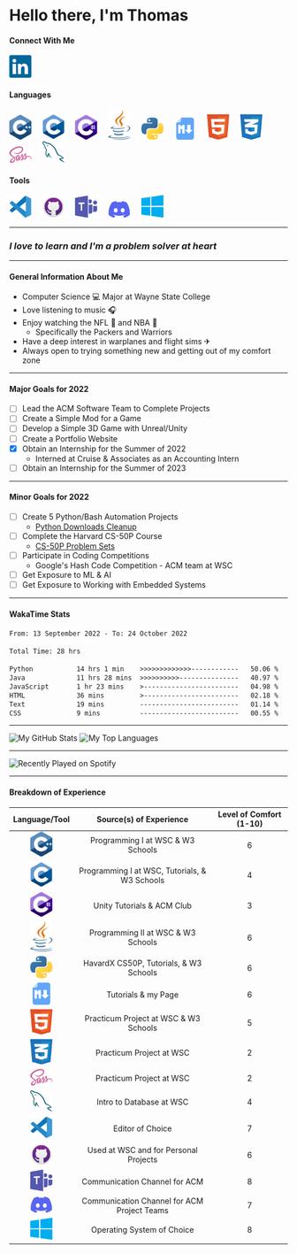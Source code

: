# Hello there, I'm Thomas

#### Connect With Me
[<img alt="LinkedIn" width="40" src="./img/linkedin.svg" />][LinkedIn]&nbsp;&nbsp;&nbsp;&nbsp;

#### Languages

<p float="left">
    <img alt="C++" width="40" src="./img/cpp.svg" />&nbsp;&nbsp;&nbsp;&nbsp;
    <img alt="C" width="40" src="./img/c.svg" />&nbsp;&nbsp;&nbsp;&nbsp;
    <img alt="C#" width="40" src="./img/csharp.svg" />&nbsp;&nbsp;&nbsp;&nbsp;
    <img alt="Java" width="40" src="./img/java.svg" />&nbsp;&nbsp;&nbsp;&nbsp;
    <img alt="Python" width="40" src="./img/python.svg" />&nbsp;&nbsp;&nbsp;&nbsp;
    <img alt="Markdown" width="40" src="./img/markdown.png" />&nbsp;&nbsp;&nbsp;&nbsp;
    <img alt="HTML5" width="40" src="./img/html5.svg" />&nbsp;&nbsp;&nbsp;&nbsp;
    <img alt="CSS3" width="40" src="./img/css3.svg" />&nbsp;&nbsp;&nbsp;&nbsp;
    <img alt="Sass" width="40" src="./img/sass.svg" />&nbsp;&nbsp;&nbsp;&nbsp;
    <img alt="MySQL" width="40" src="./img/mysql.svg" />&nbsp;&nbsp;&nbsp;&nbsp;
</p>

#### Tools

<p float="left">
    <img alt="Visual Studio Code" width="40" src="./img/visual-studio-code.svg" />&nbsp;&nbsp;&nbsp;&nbsp;
    <img alt="GitHub" width="40" src="./img/github.svg" />&nbsp;&nbsp;&nbsp;&nbsp;
    <img alt="Microsoft Teams" width="40" src="./img/microsoft-teams.svg" />&nbsp;&nbsp;&nbsp;&nbsp;
    <img alt="Discord" width="40" src="./img/discord.svg" />&nbsp;&nbsp;&nbsp;&nbsp;
    <img alt="Microsoft Windows" width="40" src="./img/microsoft-windows.svg" />&nbsp;&nbsp;&nbsp;&nbsp;
</p>

<!-- To be Included, Need Better Images, and Update.

    <img alt="Android Studio" width="40" src="./img/android-studio.svg" style="padding-right: 10px" />

    <img alt="Notion" width="40" src="./img/notion.svg" />&nbsp;&nbsp;&nbsp;&nbsp;

    <img alt="Arduino" width="40" src="./img/arduino.svg" style="padding-right: 10px" />

    <img alt="Oracle VM Virtualbox" width="40" src="./img/virtualbox.svg" style="padding-right: 10px" />
-->

---

### *I love to learn and I'm a problem solver at heart*

---

#### General Information About Me

- Computer Science 💻 Major at Wayne State College
- Love listening to music 🎧
- Enjoy watching the NFL 🏈 and NBA 🏀
  - Specifically the Packers and Warriors
- Have a deep interest in warplanes and flight sims ✈
- Always open to trying something new and getting out of my comfort zone

---

#### Major Goals for 2022

- [ ] Lead the ACM Software Team to Complete Projects
- [ ] Create a Simple Mod for a Game
- [ ] Develop a Simple 3D Game with Unreal/Unity
- [ ] Create a Portfolio Website
- [X] Obtain an Internship for the Summer of 2022
   - Interned at Cruise & Associates as an Accounting Intern
- [ ] Obtain an Internship for the Summer of 2023

---

#### Minor Goals for 2022

- [ ] Create 5 Python/Bash Automation Projects
   - [Python Downloads Cleanup]
- [ ] Complete the Harvard CS-50P Course
   - [CS-50P Problem Sets]
- [ ] Participate in Coding Competitions
   - Google's Hash Code Competition - ACM team at WSC
- [ ] Get Exposure to ML & AI
- [ ] Get Exposure to Working with Embedded Systems

---

#### WakaTime Stats

<!--START_SECTION:waka-->

```text
From: 13 September 2022 - To: 24 October 2022

Total Time: 28 hrs

Python           14 hrs 1 min    >>>>>>>>>>>>>------------   50.06 %
Java             11 hrs 28 mins  >>>>>>>>>>---------------   40.97 %
JavaScript       1 hr 23 mins    >------------------------   04.98 %
HTML             36 mins         >------------------------   02.18 %
Text             19 mins         -------------------------   01.14 %
CSS              9 mins          -------------------------   00.55 %
```

<!--END_SECTION:waka-->

---

<p float="left">
    <img alt="My GitHub Stats" width="411" height="165" src="https://github-readme-stats.vercel.app/api?username=Nottommy11&show_icons=true&hide_border=true&title_color=07e3cb&icon_color=edc802&text_color=c8cdcf&border_color=07e3cb&count_private=true&bg_color=0d1117#gh-dark-mode-only" />
    <img alt="My Top Languages" width="411" height="165" src="https://github-readme-stats.vercel.app/api/top-langs/?username=Nottommy11&layout=compact&langs_count=12&bg_color=0d1117&hide_border=true&title_color=07e3cb&icon_color=edc802&text_color=c8cdcf&card_width=411&hide=CSS,SCSS" />
</p>

---

<img class="spotify" alt="Recently Played on Spotify" width="411" src="https://spotify-recently-played-readme.vercel.app/api?user=qqcq2h6pr1xe9p1s792354sk4&count=5" />

<!--09131B-->

---

#### Breakdown of Experience

| Language/Tool | Source(s) of Experience | Level of Comfort (1-10) |
| :-----------: | :---------------------: | :--------------------: |
| <img alt="C++" width="40" src="./img/cpp.svg" /> | Programming I at WSC & W3 Schools | 6 |
| <img alt="C" width="40" src="./img/c.svg" /> | Programming I at WSC, Tutorials, & W3 Schools | 4 |
| <img alt="C#" width="40" src="./img/csharp.svg" /> | Unity Tutorials & ACM Club | 3 |
| <img alt="Java" width="40" src="./img/java.svg" /> | Programming II at WSC & W3 Schools | 6 |
| <img alt="Python" width="40" src="./img/python.svg" /> | HavardX CS50P, Tutorials, & W3 Schools | 6 |
| <img alt="Markdown" width="40" src="./img/markdown.png" /> | Tutorials & my Page | 6 |
| <img alt="HTML5" width="40" src="./img/html5.svg" /> | Practicum Project at WSC & W3 Schools | 5 |
| <img alt="CSS3" width="40" src="./img/css3.svg" /> | Practicum Project at WSC | 2 |
| <img alt="Sass" width="40" src="./img/sass.svg" /> | Practicum Project at WSC | 2 |
| <img alt="MySQL" width="40" src="./img/mysql.svg" /> | Intro to Database at WSC | 4 |
| <img alt="Visual Studio Code" width="40" src="./img/visual-studio-code.svg" /> | Editor of Choice | 7 |
| <img alt="GitHub" width="40" src="./img/github.svg" /> | Used at WSC and for Personal Projects | 6 |
| <img alt="Microsoft Teams" width="40" src="./img/microsoft-teams.svg" /> | Communication Channel for ACM | 8 |
| <img alt="Discord" width="40" src="./img/discord.svg" /> | Communication Channel for ACM Project Teams | 7 |
| <img alt="Microsoft Windows" width="40" src="./img/microsoft-windows.svg" /> | Operating System of Choice | 8 |

<!-- 
    SVG website that I got a lot of images from: https://worldvectorlogo.com/
    Or you could just use mine
    Tutorial I started with for Markdown: https://github.com/codeSTACKr/codeSTACKr/blob/master/README.md
    How to add recently played from Spotify: https://youtu.be/ZTYPybjYqpo
-->

<!-- General Links -->
[LinkedIn]: https://www.linkedin.com/in/thomas-marxsen

<!-- Python/Bash Automation Links-->
[Python Downloads Cleanup]: https://github.com/Nottommy11/Undergrad_Projects/blob/main/Python/Downloads%20File%20Type%20Manager/downloads_cleanup.py

<!-- Other Goals Links -->
[CS-50P Problem Sets]: https://github.com/Nottommy11/Undergrad_Projects/tree/main/Python/CS-50P
